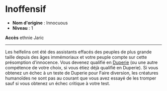 # Inoffensif

 * **Nom d'origine** : Innocuous
 * **Niveau** : 1


<p><span id="ctl00_MainContent_DetailedOutput"><strong>Accès</strong> ethnie Jaric<br></span></p>
<hr>
<p>Les helfelins ont été des assistants effacés des peuples de plus grande taille depuis des âges immémoriaux et votre peuple compte sur cette présomption d'innocence. Vous devenez qualifié en <a href="https://2e.aonprd.com/Skills.aspx?ID=5">Duperie</a> (ou une autre compétence de votre choix, si vous étiez déjà qualifié en Duperie). Si vous obtenez un échec à un teste de Duperie pour Faire diversion, les créatures humanoïdes ne sont pas au courant que vous avez essayé de les tromper sauf si vous obtenez un échec critique à votre test.&nbsp;</p>